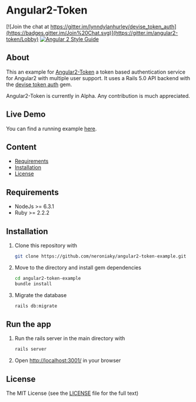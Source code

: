 # Angular2-Token
[![Join the chat at https://gitter.im/lynndylanhurley/devise_token_auth](https://badges.gitter.im/Join%20Chat.svg)](https://gitter.im/angular2-token/Lobby)
[![Angular 2 Style Guide](https://mgechev.github.io/angular2-style-guide/images/badge.svg)](https://angular.io/styleguide)

## About
This an example for [Angular2-Token](https://github.com/neroniaky/angular2-token) a token based authentication service for Angular2 with multiple user support.
It uses a Rails 5.0 API backend with the [devise token auth](https://github.com/lynndylanhurley/devise_token_auth) gem.

Angular2-Token is currently in Alpha. Any contribution is much appreciated.

## Live Demo
You can find a running example [here](https://angular2-token.herokuapp.com/).

## Content
- [Requirements](#requirements)
- [Installation](#installation)
- [License](#license)

## Requirements

- NodeJs >= 6.3.1
- Ruby >= 2.2.2

## Installation
1. Clone this repository with
    ```bash
    git clone https://github.com/neroniaky/angular2-token-example.git
    ```

2. Move to the directory and install gem dependencies
    ```bash
    cd angular2-token-example
    bundle install
    ```

3. Migrate the database
    ```bash
    rails db:migrate
    ```

## Run the app

1. Run the rails server in the main directory with
    ```bash
    rails server
    ```
2. Open [http://localhost:3001/](http://localhost:3001/) in your browser

## License
The MIT License (see the [LICENSE](https://github.com/neroniaky/angular2-token-example/blob/master/LICENSE) file for the full text)
